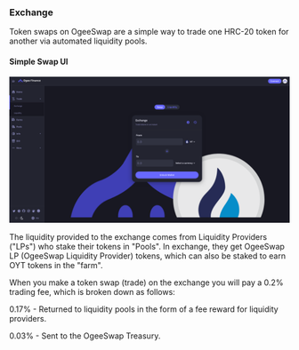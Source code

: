 ### Exchange

​Token swaps on OgeeSwap are a simple way to trade one HRC-20 token for another via automated liquidity pools.

#### Simple Swap UI

![Trade](.gitbook/assets/trade/home.png)

The liquidity provided to the exchange comes from Liquidity Providers ("LPs") who stake their tokens in "Pools". In exchange, they get OgeeSwap LP (OgeeSwap Liquidity Provider) tokens, which can also be staked to earn OYT tokens in the "farm".

When you make a token swap (trade) on the exchange you will pay a 0.2% trading fee, which is broken down as follows:

0.17% - Returned to liquidity pools in the form of a fee reward for liquidity providers.

0.03% - Sent to the OgeeSwap Treasury.
